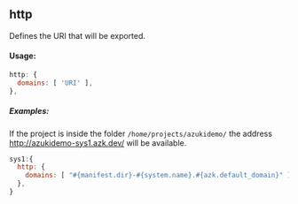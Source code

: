 ## http

Defines the URI that will be exported.

#### Usage:

```js
http: {
  domains: [ 'URI' ],
},
```

##### Examples:

If the project is inside the folder `/home/projects/azukidemo/` the address http://azukidemo-sys1.azk.dev/ will be available.

```js
sys1:{
  http: {
    domains: [ "#{manifest.dir}-#{system.name}.#{azk.default_domain}" ],
  },
}
```
